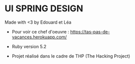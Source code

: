 # UI SPRING DESIGN

Made with <3 by Edouard et Léa


* Pour voir ce chef d'oeuvre : https://tas-pas-de-vacances.herokuapp.com/

* Ruby version 5.2

* Projet réalisé dans le cadre de THP (The Hacking Project)
